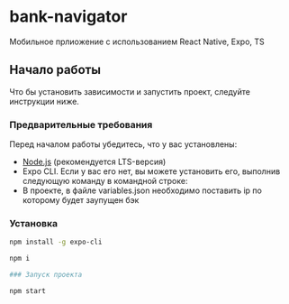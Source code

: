 # bank-navigator

Мобильное прлиожение с использованием React Native, Expo, TS

## Начало работы

Что бы установить зависимости и запустить проект, следуйте инструкции ниже.

### Предварительные требования

Перед началом работы убедитесь, что у вас установлены:

- [Node.js](https://nodejs.org/) (рекомендуется LTS-версия)
- Expo CLI. Если у вас его нет, вы можете установить его, выполнив следующую команду в командной строке:
- В проекте, в файле variables.json необходимо поставить ip по которому будет заупущен бэк

### Установка
   ```sh
   npm install -g expo-cli

   npm i

### Запуск проекта

   npm start
